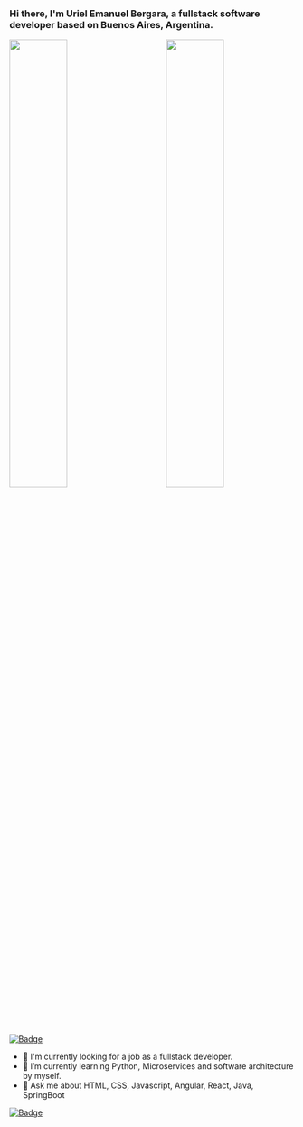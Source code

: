 ### Hi there, I'm Uriel Emanuel Bergara, a fullstack software developer based on Buenos Aires, Argentina.

<img align="right" width="45%" src="https://github-readme-stats.vercel.app/api?username=urielemak&show_icons=true&theme=gotham" />

<img align="left" width="45%" src="https://github-readme-stats.vercel.app/api/top-langs/?username=urielemak&layout=compact&show_icons=true&theme=gotham" />

[![Badge](https://widget.realdeveloper.pro/api/badge?title=Languages%20and%20Framework&badges=Java,JavaScript,React,Redux,TaildwindCss,Boostrap,Node.js,SpringBoot,Hibernate,OSGI)](https://github.com/kijepark)

- :office: I'm currently looking for a job as a fullstack developer.
- 🌱 I’m currently learning Python, Microservices and software architecture by myself.
- 💬 Ask me about HTML, CSS, Javascript, Angular, React, Java, SpringBoot

[![Badge](https://widget.realdeveloper.pro/api/badge?title=Databases%20and%20Devops&badges=Linux,MySQL,SQLite,H2,Git,GithubActions,Jenkins,Docker)](https://github.com/kijepark)
